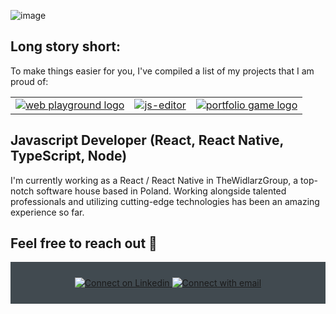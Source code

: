 ![image](https://github.com/PioterAndrzejewski/PioterAndrzejewski/assets/109315248/6c15b613-d278-4789-bac9-8550e0e29456)



  ## Long story short:
To make things easier for you, I've compiled a list of my projects that I am proud of:

<table>
    <tr width>
      <td valign="top">
        <a href="https://github.com/PioterAndrzejewski/wspinapp-mobile" target=”_blank”>
            <picture>
              <img src="https://github.com/PioterAndrzejewski/PioterAndrzejewski/assets/109315248/d34fe2fd-977d-42c1-befc-25751d2ee1ac" alt="web playground logo">
            </picture>
        </a>
      </td>
      <td valign="top">
        <a href="https://github.com/PioterAndrzejewski/js-editor" target=”_blank”>
          <picture>
            <img src="https://github.com/PioterAndrzejewski/PioterAndrzejewski/assets/109315248/46ad9651-b700-4d18-b9ed-1562d177243b" alt="js-editor">
          </picture>
        </a>
      </td>
      <td valign="top">
        <a href="https://github.com/PioterAndrzejewski/portfolio_game" target=”_blank”>
            <picture>
              <img src="https://github.com/PioterAndrzejewski/PioterAndrzejewski/assets/109315248/3527aa8c-c753-405e-82dd-80bd90812536" alt="portfolio game logo">
            </picture>
        </a>
      </td>
    </tr>
</table>


## Javascript Developer (React, React Native, TypeScript, Node)

I'm currently working as a React / React Native in TheWidlarzGroup, a top-notch software house based in Poland. Working alongside talented professionals and utilizing cutting-edge technologies has been an amazing experience so far.

  ##  Feel free to reach out 💬

<div align="center" style="background:#414a50; padding: 25px 0;">
     <a href="https://www.linkedin.com/in/piotr-andrzejewski-6241751a3/" target=”_blank”>
        <img src="https://raw.githubusercontent.com/Iwi4a/iwi4a/master/assets/linkedin.svg" alt="Connect on Linkedin">
    </a>
    <a href="mailto:p.andrzejewski@outlook.com" target=”_blank”>
        <img src="https://user-images.githubusercontent.com/109315248/222614744-0efa4174-693f-481c-baf0-d4f96e01730e.png" alt="Connect with email">
    </a>
</div>
